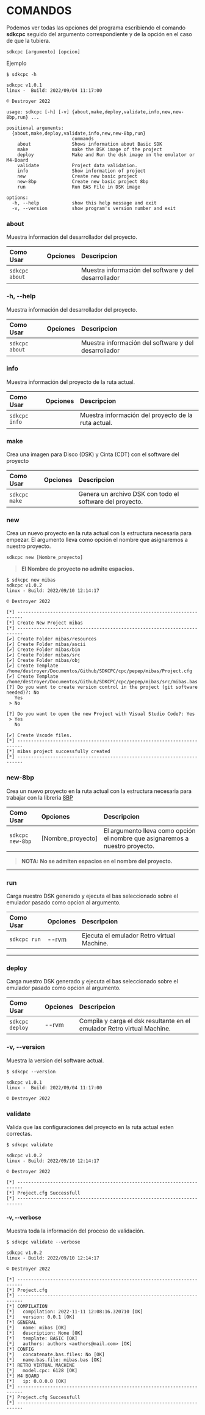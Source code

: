 # COMANDOS

Podemos ver todas las opciones del programa escribiendo el comando **sdkcpc** seguido del argumento correspondiente y de la opción en el caso de que la tubiera.

```
sdkcpc [argumento] [opcion]
```

Ejemplo
```
$ sdkcpc -h

sdkcpc v1.0.1
linux -  Build: 2022/09/04 11:17:00

© Destroyer 2022

usage: sdkcpc [-h] [-v] {about,make,deploy,validate,info,new,new-8bp,run} ...

positional arguments:
  {about,make,deploy,validate,info,new,new-8bp,run}
                        commands
    about               Shows information about Basic SDK
    make                make the DSK image of the project
    deploy              Make and Run the dsk image on the emulator or M4-Board
    validate            Project data validation.
    info                Show information of project
    new                 Create new basic project
    new-8bp             Create new basic project 8bp
    run                 Run BAS File in DSK image

options:
  -h, --help            show this help message and exit
  -v, --version         show program's version number and exit
```


### about

Muestra información del desarrollador del proyecto.

| Como Usar  | Opciones  | Descripcion  |
|:----------|:----------|:----------|
| `sdkcpc about`    |     | Muestra información del software y del desarrollador    |

### -h, --help

Muestra información del desarrollador del proyecto.

| Como Usar  | Opciones  | Descripcion  |
|:----------|:----------|:----------|
| `sdkcpc about`    |     | Muestra información del software y del desarrollador    |



### info

Muestra información del proyecto de la ruta actual.

| Como Usar  | Opciones  | Descripcion  |
|:----------|:----------|:----------|
| `sdkcpc info`    |    | Muestra información del proyecto de la ruta actual.|

### make

Crea una imagen para Disco (DSK) y Cinta (CDT) con el software del proyecto


| Como Usar  | Opciones  | Descripcion  |
|:----------|:----------|:----------|
| `sdkcpc make`    |     | Genera un archivo DSK con todo el software del proyecto.    |

### new

Crea un nuevo proyecto en la ruta actual con la estructura necesaria para empezar.
El argumento lleva como opción el nombre que asignaremos a nuestro proyecto.

```
sdkcpc new [Nombre_proyecto]
```
> 
> **El Nombre de proyecto no admite espacios.**

```
$ sdkcpc new mibas                                                                          
sdkcpc v1.0.2
linux - Build: 2022/09/10 12:14:17

© Destroyer 2022

[*] ------------------------------------------------------------------------
[*] Create New Project mibas
[*] ------------------------------------------------------------------------
[✔] Create Folder mibas/resources
[✔] Create Folder mibas/ascii
[✔] Create Folder mibas/bin
[✔] Create Folder mibas/src
[✔] Create Folder mibas/obj
[✔] Create Template /home/destroyer/Documentos/Github/SDKCPC/cpc/pepep/mibas/Project.cfg
[✔] Create Template /home/destroyer/Documentos/Github/SDKCPC/cpc/pepep/mibas/src/mibas.bas
[?] Do you want to create version control in the project (git software needed)?: No
   Yes
 > No

[?] Do you want to open the new Project with Visual Studio Code?: Yes
 > Yes
   No

[✔] Create Vscode files.
[*] ------------------------------------------------------------------------
[*] mibas project successfully created
[*] ------------------------------------------------------------------------
```

### new-8bp

Crea un nuevo proyecto en la ruta actual con la estructura necesaria para trabajar con la libreria  [8BP](https://github.com/jjaranda13/8BP)

| Como Usar  | Opciones  | Descripcion  |
|:----------|:----------|:----------|
| `sdkcpc new-8bp`    | [Nombre_proyecto]  |El argumento lleva como opción el nombre que asignaremos a nuestro proyecto.|

> **NOTA:** 
> **No se admiten espacios en el nombre del proyecto.**
---

### run

Carga nuestro DSK generado y ejecuta el bas seleccionado sobre el emulador pasado como opcion al argumento.

| Como Usar  | Opciones  | Descripcion  |
|:----------|:----------|:----------|
| `sdkcpc run`    |  --rvm   | Ejecuta el emulador Retro virtual Machine.|
---

### deploy

Carga nuestro DSK generado y ejecuta el bas seleccionado sobre el emulador pasado como opcion al argumento.

| Como Usar  | Opciones  | Descripcion  |
|:----------|:----------|:----------|
| `sdkcpc deploy`    |  --rvm   | Compila y carga el dsk resultante en el emulador Retro virtual Machine.|

### -v, --version

Muestra la version del software actual.

```shell
$ sdkcpc --version                  

sdkcpc v1.0.1
linux -  Build: 2022/09/04 11:17:00

© Destroyer 2022
```

### validate

Valida que las configuraciones del proyecto en la ruta actual esten correctas.

```shell
$ sdkcpc validate     

sdkcpc v1.0.2
linux - Build: 2022/09/10 12:14:17

© Destroyer 2022

[*] ------------------------------------------------------------------------
[*] Project.cfg Successfull
[*] ------------------------------------------------------------------------

```
#### -v, --verbose 

Muestra toda la información del proceso de validación.

```shell
$ sdkcpc validate --verbose  

sdkcpc v1.0.2
linux - Build: 2022/09/10 12:14:17

© Destroyer 2022

[*] ------------------------------------------------------------------------
[*] Project.cfg
[*] ------------------------------------------------------------------------
[*] COMPILATION 
[*]   compilation: 2022-11-11 12:08:16.320710 [OK]
[*]   version: 0.0.1 [OK]
[*] GENERAL 
[*]   name: mibas [OK]
[*]   description: None [OK]
[*]   template: BASIC [OK]
[*]   authors: authors <authors@mail.com> [OK]
[*] CONFIG 
[*]   concatenate.bas.files: No [OK]
[*]   name.bas.file: mibas.bas [OK]
[*] RETRO VIRTUAL MACHINE 
[*]   model.cpc: 6128 [OK]
[*] M4 BOARD 
[*]   ip: 0.0.0.0 [OK]
[*] ------------------------------------------------------------------------
[*] Project.cfg Successfull
[*] ------------------------------------------------------------------------

```
